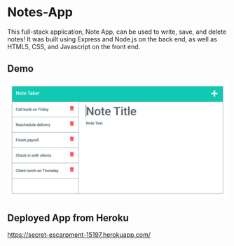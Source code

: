 # Notes-App
This full-stack application, Note App, can be used to write, save, and delete notes! It was built using Express and Node.js on the back end, as well as HTML5, CSS, and Javascript on the front end.

## Demo
![notes app screenshot](.\assets\11-express-homework-demo-01.png)

## Deployed App from Heroku
https://secret-escarpment-15197.herokuapp.com/